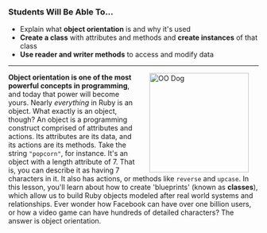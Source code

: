 
### Students Will Be Able To...
* Explain what **object orientation** is and why it's used
* **Create a class** with attributes and methods and **create instances** of that class
* **Use reader and writer methods** to access and modify data

---
<img src="https://s3.amazonaws.com/after-school-assets/oo-dog.png" alt="OO Dog" height="200" align="right" hspace="20"> **Object orientation is one of the most powerful concepts in programming**, and today that power will become yours. Nearly _everything_ in Ruby is an object. What exactly is an object, though? An object is a programming construct comprised of attributes and actions. Its attributes are its data, and its actions are its methods. Take the string `"popcorn"`, for instance. It's an object with a length attribute of 7. That is, you can describe it as having 7 characters in it. It also has actions, or methods like `reverse` and `upcase`. In this lesson, you'll learn about how to create 'blueprints' (known as **classes**), which allow us to build Ruby objects modeled after real world systems and relationships. Ever wonder how Facebook can have over one billion users, or how a video game can have hundreds of detailed characters? The answer is object orientation.
